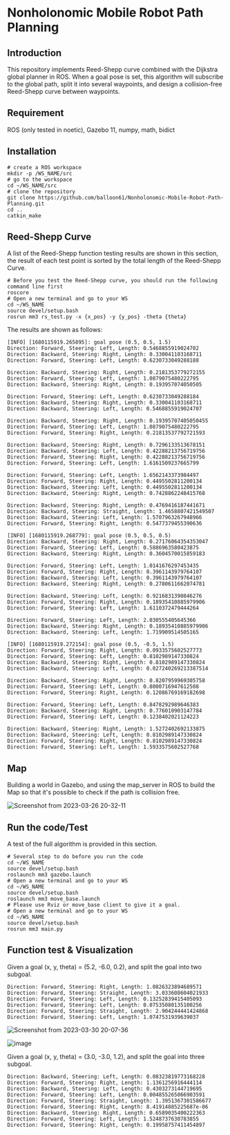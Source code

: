 # Nonholonomic Mobile Robot Path Planning

## Introduction
This repository implements Reed-Shepp curve combined with the Dijkstra global planner in ROS. When a goal pose is set, this algorithm will subscribe to the global path, split it into several waypoints, and design a collision-free Reed-Shepp curve between waypoints.

## Requirement
ROS (only tested in noetic), Gazebo 11, numpy, math, bidict

## Installation

```
# create a ROS workspace
mkdir -p /WS_NAME/src
# go to the workspace 
cd ~/WS_NAME/src
# clone the repository
git clone https://github.com/balloon61/Nonholonomic-Mobile-Robot-Path-Planning.git
cd ..
catkin_make
```

## Reed-Shepp Curve
A list of the Reed-Shepp function testing results are shown in this section, the result of each test point is sorted by the total length of the Reed-Shepp Curve.

```
# Before you test the Reed-Shepp curve, you should run the following command line first
roscore
# Open a new terminal and go to your WS
cd ~/WS_NAME
source devel/setup.bash
rosrun mm3 rs_test.py -x {x_pos} -y {y_pos} -theta {theta}
```

The results are shown as follows:
```
[INFO] [1680115919.265895]: goal pose (0.5, 0.5, 1.5)
Direction: Forward, Steering: Left, Length: 0.5468855919024702
Direction: Backward, Steering: Right, Length: 0.330041103168711
Direction: Forward, Steering: Left, Length: 0.6230733049288188

Direction: Backward, Steering: Right, Length: 0.2181353779272155
Direction: Forward, Steering: Left, Length: 1.0879075480222795
Direction: Backward, Steering: Right, Length: 0.193957074050505

Direction: Forward, Steering: Left, Length: 0.6230733049288184
Direction: Backward, Steering: Right, Length: 0.330041103168711
Direction: Backward, Steering: Left, Length: 0.5468855919024707

Direction: Backward, Steering: Right, Length: 0.19395707405050455
Direction: Forward, Steering: Left, Length: 1.0879075480222795
Direction: Forward, Steering: Right, Length: 0.21813537792721593

Direction: Backward, Steering: Right, Length: 0.7296133513678151
Direction: Backward, Steering: Left, Length: 0.42288213756719756
Direction: Forward, Steering: Right, Length: 0.42288213756719756
Direction: Forward, Steering: Left, Length: 1.6161509237665799

Direction: Forward, Steering: Left, Length: 1.6562143373984497
Direction: Forward, Steering: Right, Length: 0.4495502811200134
Direction: Backward, Steering: Left, Length: 0.4495502811200134
Direction: Backward, Steering: Right, Length: 0.7428862248415768

Direction: Backward, Steering: Right, Length: 0.4769416187441671
Direction: Backward, Steering: Straight, Length: 1.4658807421549507
Direction: Backward, Steering: Left, Length: 1.5707963267948966
Direction: Forward, Steering: Right, Length: 0.5477379455390636

[INFO] [1680115919.268779]: goal pose (0.5, 0.5, 0.5)
Direction: Backward, Steering: Right, Length: 0.27176064354353047
Direction: Forward, Steering: Left, Length: 0.5886963580423875
Direction: Backward, Steering: Right, Length: 0.3604570015859183

Direction: Forward, Steering: Left, Length: 1.0141676297453435
Direction: Forward, Steering: Right, Length: 0.3961143979764107
Direction: Backward, Steering: Left, Length: 0.3961143979764107
Direction: Backward, Steering: Right, Length: 0.2780611662074781

Direction: Backward, Steering: Left, Length: 0.9216831390846276
Direction: Forward, Steering: Right, Length: 0.18935410885979906
Direction: Forward, Steering: Left, Length: 1.6110372479444264

Direction: Forward, Steering: Left, Length: 2.030555405645366
Direction: Backward, Steering: Right, Length: 0.18935410885979906
Direction: Backward, Steering: Left, Length: 1.719909514505165

[INFO] [1680115919.272154]: goal pose (0.5, -0.5, 1.5)
Direction: Forward, Steering: Right, Length: 0.0933575602527773
Direction: Forward, Steering: Left, Length: 0.8102989147330824
Direction: Backward, Steering: Right, Length: 0.8102989147330824
Direction: Backward, Steering: Left, Length: 0.027240269213387514

Direction: Backward, Steering: Right, Length: 0.8207959969305758
Direction: Forward, Steering: Left, Length: 0.8000716947612508
Direction: Forward, Steering: Right, Length: 0.12086769169182698

Direction: Forward, Steering: Left, Length: 0.8478292989646383
Direction: Backward, Steering: Right, Length: 0.776010903147784
Direction: Forward, Steering: Left, Length: 0.1238402021124223

Direction: Backward, Steering: Right, Length: 1.5272402692133875
Direction: Backward, Steering: Left, Length: 0.8102989147330824
Direction: Forward, Steering: Right, Length: 0.8102989147330824
Direction: Forward, Steering: Left, Length: 1.5933575602527768
```

## Map
Building a world in Gazebo, and using the map_server in ROS to build the Map so that it's possible to check if the path is collision free.

![Screenshot from 2023-03-26 20-32-11](https://user-images.githubusercontent.com/55338365/227834849-44c5d3f8-aa52-473b-8b85-2ed2f0b968b0.png)

## Run the code/Test
A test of the full algorithm is provided in this section.
```
# Several step to do before you run the code
cd ~/WS_NAME
source devel/setup.bash
roslaunch mm3 gazebo.launch
# Open a new terminal and go to your WS
cd ~/WS_NAME
source devel/setup.bash
roslaunch mm3 move_base.launch
# Please use Rviz or move_base client to give it a goal.
# Open a new terminal and go to your WS
cd ~/WS_NAME
source devel/setup.bash
rosrun mm3 main.py
```


## Function test & Visualization
Given a goal (x, y, theta) = (5.2, -6.0, 0.2), and split the goal into two subgoal.  
```
Direction: Forward, Steering: Right, Length: 1.0826323894689571
Direction: Forward, Steering: Straight, Length: 3.033608604021933
Direction: Forward, Steering: Left, Length: 0.13252839415405093
Direction: Forward, Steering: Left, Length: 0.07535080135100256
Direction: Forward, Steering: Straight, Length: 2.904244441424868
Direction: Forward, Steering: Left, Length: 1.0747531939639037
```
![Screenshot from 2023-03-30 20-07-36](https://user-images.githubusercontent.com/55338365/229000051-a055af6b-dab7-4917-9e0a-786138f53d5d.png)

![image](https://user-images.githubusercontent.com/55338365/231271179-6e613522-cb95-4a11-967c-03db8cd5eabd.png)



Given a goal (x, y, theta) = (3.0, -3.0, 1.2), and split the goal into three subgoal.  

```
Direction: Backward, Steering: Left, Length: 0.08323819773168228
Direction: Forward, Steering: Right, Length: 1.1361256916444114
Direction: Backward, Steering: Left, Length: 0.4303273144719695
Direction: Forward, Steering: Left, Length: 0.004855265066903591
Direction: Forward, Steering: Straight, Length: 1.3951367301586677
Direction: Forward, Steering: Right, Length: 8.41914885225687e-06
Direction: Backward, Steering: Right, Length: 0.6589035400222363
Direction: Forward, Steering: Left, Length: 1.5248737630783855
Direction: Forward, Steering: Right, Length: 0.19958757411454897
```

